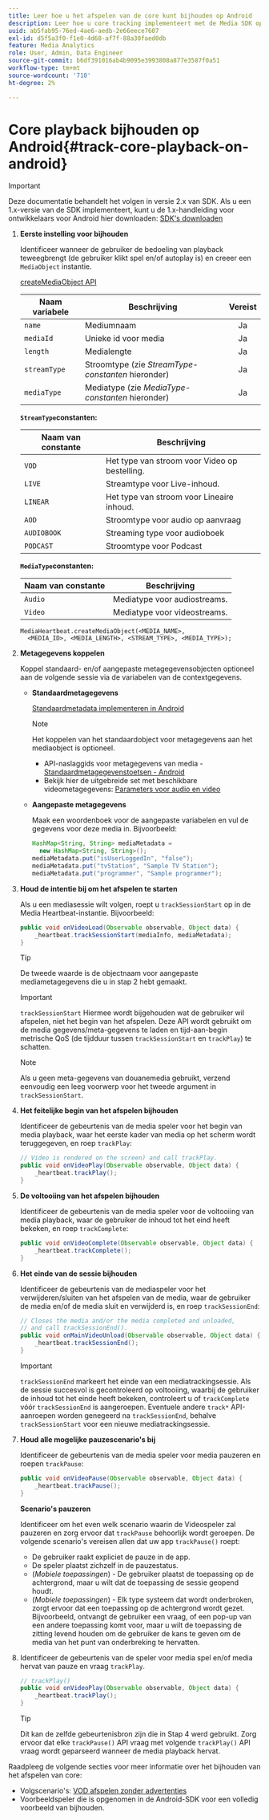 ```yaml
---
title: Leer hoe u het afspelen van de core kunt bijhouden op Android
description: Leer hoe u core tracking implementeert met de Media SDK op Android.
uuid: ab5fab95-76ed-4ae6-aedb-2e66eece7607
exl-id: d5f5a3f0-f1e0-4d68-af7f-88a30faed0db
feature: Media Analytics
role: User, Admin, Data Engineer
source-git-commit: b6df391016ab4b9095e3993808a877e3587f0a51
workflow-type: tm+mt
source-wordcount: '710'
ht-degree: 2%

---
```


# Core playback bijhouden op Android{#track-core-playback-on-android}

>[!IMPORTANT]
>Deze documentatie behandelt het volgen in versie 2.x van SDK. Als u een 1.x-versie van de SDK implementeert, kunt u de 1.x-handleiding voor ontwikkelaars voor Android hier downloaden: [SDK&#39;s downloaden](/help/sdk-implement/download-sdks.md)

1. **Eerste instelling voor bijhouden**

   Identificeer wanneer de gebruiker de bedoeling van playback teweegbrengt (de gebruiker klikt spel en/of autoplay is) en creeer een `MediaObject` instantie.

   [createMediaObject API](https://adobe-marketing-cloud.github.io/media-sdks/reference/android/com/adobe/primetime/va/simple/MediaHeartbeat.html#createMediaObject-java.lang.String-java.lang.String-java.lang.Double-java.lang.String-com.adobe.primetime.va.simple.MediaHeartbeat.MediaType-)

   | Naam variabele | Beschrijving | Vereist |
   | --- | --- | :---: |
   | `name` | Mediumnaam | Ja |
   | `mediaId` | Unieke id voor media | Ja |
   | `length` | Medialengte | Ja |
   | `streamType` | Stroomtype (zie _StreamType-constanten_ hieronder) | Ja |
   | `mediaType` | Mediatype (zie _MediaType-constanten_ hieronder) | Ja |

   **`StreamType`constanten:**

   | Naam van constante | Beschrijving |
   |---|---|
   | `VOD` | Het type van stroom voor Video op bestelling. |
   | `LIVE` | Streamtype voor Live-inhoud. |
   | `LINEAR` | Het type van stroom voor Lineaire inhoud. |
   | `AOD` | Stroomtype voor audio op aanvraag |
   | `AUDIOBOOK` | Streaming type voor audioboek |
   | `PODCAST` | Stroomtype voor Podcast |

   **`MediaType`constanten:**

   | Naam van constante | Beschrijving |
   |---|---|
   | `Audio` | Mediatype voor audiostreams. |
   | `Video` | Mediatype voor videostreams. |

   ```
   MediaHeartbeat.createMediaObject(<MEDIA_NAME>,  
     <MEDIA_ID>, <MEDIA_LENGTH>, <STREAM_TYPE>, <MEDIA_TYPE>);
   ```

1. **Metagegevens koppelen**

   Koppel standaard- en/of aangepaste metagegevensobjecten optioneel aan de volgende sessie via de variabelen van de contextgegevens.

   * **Standaardmetagegevens**

      [Standaardmetadata implementeren in Android](/help/sdk-implement/track-av-playback/impl-std-metadata/impl-std-metadata-android.md)

      >[!NOTE]
      >
      >Het koppelen van het standaardobject voor metagegevens aan het mediaobject is optioneel.

      * API-naslaggids voor metagegevens van media - [Standaardmetagegevenstoetsen - Android](https://adobe-marketing-cloud.github.io/media-sdks/reference/android/com/adobe/primetime/va/simple/MediaHeartbeat.VideoMetadataKeys.html)
      * Bekijk hier de uitgebreide set met beschikbare videometagegevens: [Parameters voor audio en video](/help/metrics-and-metadata/audio-video-parameters.md)
   * **Aangepaste metagegevens**

      Maak een woordenboek voor de aangepaste variabelen en vul de gegevens voor deze media in. Bijvoorbeeld:

      ```java
      HashMap<String, String> mediaMetadata =  
        new HashMap<String, String>(); 
      mediaMetadata.put("isUserLoggedIn", "false"); 
      mediaMetadata.put("tvStation", "Sample TV Station"); 
      mediaMetadata.put("programmer", "Sample programmer");
      ```


1. **Houd de intentie bij om het afspelen te starten**

   Als u een mediasessie wilt volgen, roept u `trackSessionStart` op in de Media Heartbeat-instantie. Bijvoorbeeld:

   ```java
   public void onVideoLoad(Observable observable, Object data) {  
       _heartbeat.trackSessionStart(mediaInfo, mediaMetadata); 
   }
   ```

   >[!TIP]
   >
   >De tweede waarde is de objectnaam voor aangepaste mediametagegevens die u in stap 2 hebt gemaakt.

   >[!IMPORTANT]
   >
   >`trackSessionStart` Hiermee wordt bijgehouden wat de gebruiker wil afspelen, niet het begin van het afspelen. Deze API wordt gebruikt om de media gegevens/meta-gegevens te laden en tijd-aan-begin metrische QoS (de tijdduur tussen `trackSessionStart` en `trackPlay`) te schatten.

   >[!NOTE]
   >
   >Als u geen meta-gegevens van douanemedia gebruikt, verzend eenvoudig een leeg voorwerp voor het tweede argument in `trackSessionStart`.

1. **Het feitelijke begin van het afspelen bijhouden**

   Identificeer de gebeurtenis van de media speler voor het begin van media playback, waar het eerste kader van media op het scherm wordt teruggegeven, en roep `trackPlay`:

   ```java
   // Video is rendered on the screen) and call trackPlay.  
   public void onVideoPlay(Observable observable, Object data) { 
       _heartbeat.trackPlay(); 
   }
   ```

1. **De voltooiing van het afspelen bijhouden**

   Identificeer de gebeurtenis van de media speler voor de voltooiing van media playback, waar de gebruiker de inhoud tot het eind heeft bekeken, en roep `trackComplete`:

   ```java
   public void onVideoComplete(Observable observable, Object data) { 
       _heartbeat.trackComplete(); 
   }
   ```

1. **Het einde van de sessie bijhouden**

   Identificeer de gebeurtenis van de mediaspeler voor het verwijderen/sluiten van het afspelen van de media, waar de gebruiker de media en/of de media sluit en verwijderd is, en roep `trackSessionEnd`:

   ```java
   // Closes the media and/or the media completed and unloaded,  
   // and call trackSessionEnd().  
   public void onMainVideoUnload(Observable observable, Object data) {  
       _heartbeat.trackSessionEnd(); 
   }
   ```

   >[!IMPORTANT]
   >
   >`trackSessionEnd` markeert het einde van een mediatrackingsessie. Als de sessie succesvol is gecontroleerd op voltooiing, waarbij de gebruiker de inhoud tot het einde heeft bekeken, controleert u of `trackComplete` vóór `trackSessionEnd` is aangeroepen. Eventuele andere `track*` API-aanroepen worden genegeerd na `trackSessionEnd`, behalve `trackSessionStart` voor een nieuwe mediatrackingsessie.

1. **Houd alle mogelijke pauzescenario&#39;s bij**

   Identificeer de gebeurtenis van de media speler voor media pauzeren en roepen `trackPause`:

   ```java
   public void onVideoPause(Observable observable, Object data) {  
       _heartbeat.trackPause(); 
   }
   ```

   **Scenario&#39;s pauzeren**

   Identificeer om het even welk scenario waarin de Videospeler zal pauzeren en zorg ervoor dat `trackPause` behoorlijk wordt geroepen. De volgende scenario&#39;s vereisen allen dat uw app `trackPause()` roept:

   * De gebruiker raakt expliciet de pauze in de app.
   * De speler plaatst zichzelf in de pauzestatus.
   * (*Mobiele toepassingen*) - De gebruiker plaatst de toepassing op de achtergrond, maar u wilt dat de toepassing de sessie geopend houdt.
   * (*Mobiele toepassingen*) - Elk type systeem dat wordt onderbroken, zorgt ervoor dat een toepassing op de achtergrond wordt gezet. Bijvoorbeeld, ontvangt de gebruiker een vraag, of een pop-up van een andere toepassing komt voor, maar u wilt de toepassing de zitting levend houden om de gebruiker de kans te geven om de media van het punt van onderbreking te hervatten.

1. Identificeer de gebeurtenis van de speler voor media spel en/of media hervat van pauze en vraag `trackPlay`.

   ```java
   // trackPlay() 
   public void onVideoPlay(Observable observable, Object data) {  
       _heartbeat.trackPlay(); 
   }
   ```

   >[!TIP]
   >
   >Dit kan de zelfde gebeurtenisbron zijn die in Stap 4 werd gebruikt. Zorg ervoor dat elke `trackPause()` API vraag met volgende `trackPlay()` API vraag wordt geparseerd wanneer de media playback hervat.

Raadpleeg de volgende secties voor meer informatie over het bijhouden van het afspelen van core:

* Volgscenario&#39;s: [VOD afspelen zonder advertenties](/help/sdk-implement/tracking-scenarios/vod-no-intrs-details.md)
* Voorbeeldspeler die is opgenomen in de Android-SDK voor een volledig voorbeeld van bijhouden.
